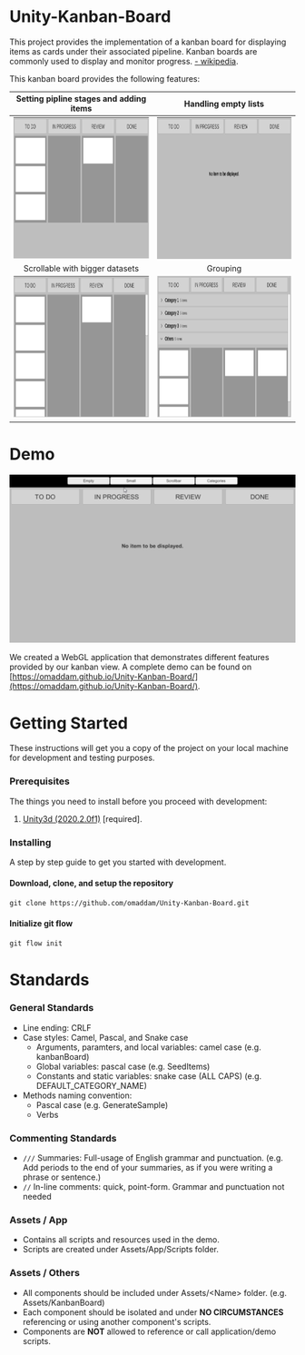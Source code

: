 # Unity-Kanban-Board

This project provides the implementation of a kanban board for displaying items as cards under their associated pipeline. Kanban boards are commonly used to display and monitor progress. [- wikipedia](https://en.wikipedia.org/wiki/Kanban_board). 

This kanban board provides the following features:


| Setting pipline stages and adding items | Handling empty lists | 
| :-----: | :-------: |
| <img src="docs/FeatureBoard.PNG" height="250" /> | <img src="docs/FeatureEmpty.PNG" height="250" /> |
| Scrollable with bigger datasets | Grouping |
| <img src="docs/FeatureScrollbar.PNG" height="250" /> | <img src="docs/FeatureGroups.PNG" height="250" /> |

# Demo

![Simulation](docs/Simulation.gif)

We created a WebGL application that demonstrates different features provided by our kanban view.
A complete demo can be found on [https://omaddam.github.io/Unity-Kanban-Board/](https://omaddam.github.io/Unity-Kanban-Board/).

# Getting Started

These instructions will get you a copy of the project on your local machine for development and testing purposes.

### Prerequisites

The things you need to install before you proceed with development:

1) [Unity3d (2020.2.0f1)](https://unity3d.com/get-unity/download/archive) [required].

### Installing

A step by step guide to get you started with development.

#### Download, clone, and setup the repository

```git
git clone https://github.com/omaddam/Unity-Kanban-Board.git
```

#### Initialize git flow

```git
git flow init
```

# Standards

### General Standards

* Line ending: CRLF
* Case styles: Camel, Pascal, and Snake case
  * Arguments, paramters, and local variables: camel case (e.g. kanbanBoard)
  * Global variables: pascal case (e.g. SeedItems)
  * Constants and static variables: snake case (ALL CAPS) (e.g. DEFAULT_CATEGORY_NAME)
* Methods naming convention:
  * Pascal case (e.g. GenerateSample)
  * Verbs

### Commenting Standards

* `///` Summaries: Full-usage of English grammar and punctuation. (e.g. Add periods to the end of your summaries, as if you were writing a phrase or sentence.)
*  `//` In-line comments: quick, point-form. Grammar and punctuation not needed

### Assets / App

* Contains all scripts and resources used in the demo.
* Scripts are created under Assets/App/Scripts folder.

### Assets / Others

* All components should be included under Assets/\<Name> folder. (e.g. Assets/KanbanBoard)
* Each component should be isolated and under **NO CIRCUMSTANCES** referencing or using another component's scripts.
* Components are **NOT** allowed to reference or call application/demo scripts.